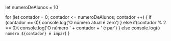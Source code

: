 let numeroDeAlunos = 10

for (let contador = 0; contador <= numeroDeAlunos; contador ++)
{
    if (contador == 0){
        console.log('O número atual é zero')
    }
    else if(contador % 2 == 0){
        console.log('O número ' + contador + ' é par')
    }
    else
        console.log(`O número ${contador} é impar`)
}
